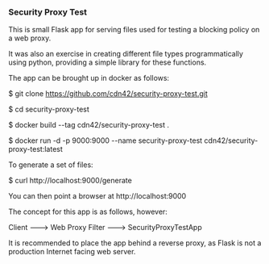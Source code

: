 ### **Security Proxy Test**

This is small Flask app for serving files used for testing a blocking policy on a web proxy.


It was also an exercise in creating different file types programmatically using python, providing a simple library for these functions.

The app can be brought up in docker as follows:

$ git clone https://github.com/cdn42/security-proxy-test.git

$ cd security-proxy-test

$ docker build --tag cdn42/security-proxy-test .

$ docker run -d -p 9000:9000 --name security-proxy-test cdn42/security-proxy-test:latest


To generate a set of files:

$ curl http://localhost:9000/generate

You can then point a browser at http://localhost:9000

The concept for this app is as follows, however:

Client ---> Web Proxy Filter ---> SecurityProxyTestApp

It is recommended to place the app behind a reverse proxy, as Flask is not a production Internet facing web server.





